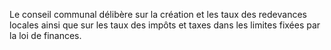 Le conseil communal délibère sur la création et les taux des redevances locales ainsi que sur les taux des impôts et taxes dans les limites fixées par la loi de finances.